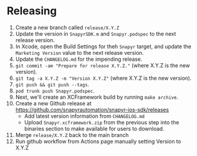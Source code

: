 Releasing
=========

1. Create a new branch called `release/X.Y.Z`
1. Update the version in `SnapyrSDK.m` and `Snapyr.podspec` to the next release version.
1. In Xcode, open the Build Settings for theh `Snapyr` target, and update the `Marketing Version` value to the next release version.
1. Update the `CHANGELOG.md` for the impending release.
1. `git commit -am "Prepare for release X.Y.Z."` (where X.Y.Z is the new version).
1. `git tag -a X.Y.Z -m "Version X.Y.Z"` (where X.Y.Z is the new version).
1. `git push && git push --tags`.
1. `pod trunk push Snapyr.podspec`.
1. Next, we'll create an XCFramework build by running `make archive`.
1. Create a new Github release at https://github.com/snapyrautomation/snapyr-ios-sdk/releases
     * Add latest version information from `CHANGELOG.md`
     * Upload `Snapyr.xcframework.zip` from the previous step into the binaries section to make available for users to download.
1. Merge `release/X.Y.Z` back to the main branch
1. Run github workflow from Actions page manually setting Version to X.Y.Z
